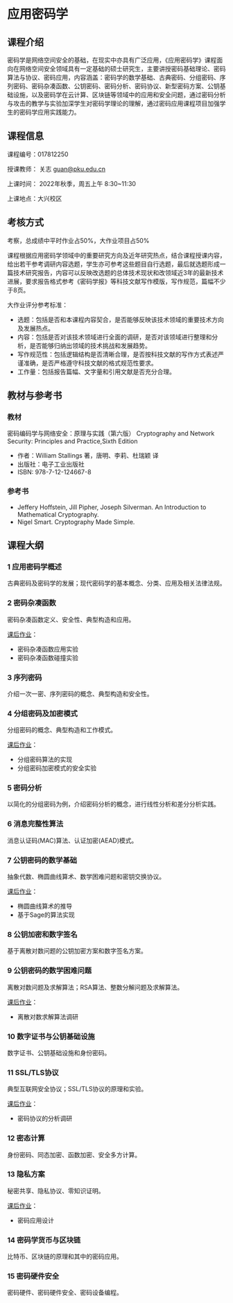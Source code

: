 # 应用密码学

## 课程介绍

密码学是网络空间安全的基础，在现实中亦具有广泛应用，《应用密码学》课程面向在网络空间安全领域具有一定基础的硕士研究生，主要讲授密码基础理论、密码算法与协议、密码应用，内容涵盖：密码学的数学基础、古典密码、分组密码、序列密码、密码杂凑函数、公钥密码、密码分析、密码协议、新型密码方案、公钥基础设施，以及密码学在云计算、区块链等领域中的应用和安全问题，通过密码分析与攻击的教学与实验加深学生对密码学理论的理解，通过密码应用课程项目加强学生的密码学应用实践能力。

## 课程信息

课程编号：017812250

授课教师： 关志 guan@pku.edu.cn

上课时间： 2022年秋季，周五上午 8:30~11:30

上课地点：大兴校区

## 考核方式

考察，总成绩中平时作业占50%，大作业项目占50%

课程根据应用密码学领域中的重要研究方向及近年研究热点，结合课程授课内容，给出若干参考调研内容选题，学生亦可参考这些题目自行选题，最后就选题形成一篇技术研究报告，内容可以反映改选题的总体技术现状和改领域近3年的最新技术进展，要求报告格式参考《密码学报》等科技文献写作模版，写作规范，篇幅不少于8页。

大作业评分参考标准：

* 选题：包括是否和本课程内容契合，是否能够反映该技术领域的重要技术方向及发展热点。
* 内容：包括是否对该技术领域进行全面的调研，是否对该领域进行整理和分析，是否能够归纳出领域的技术挑战和发展趋势。
* 写作规范性：包括逻辑结构是否清晰合理，是否按科技文献的写作方式表述严谨准确，是否严格遵守科技文献的格式规范性要求。
* 工作量：包括报告篇幅、文字量和引用文献是否充分合理。

## 教材与参考书

### 教材

密码编码学与网络安全：原理与实践（第六版） Cryptography and Network Security: Principles and Practice,Sixth Edition

* 作者：William Stallings 著，唐明、李莉、杜瑞颖 译
* 出版社：电子工业出版社
* ISBN: 978-7-12-124667-8

### 参考书

* Jeffery Hoffstein, Jill Pipher, Joseph Silverman. An Introduction to Mathematical Cryptography.
* Nigel Smart. Cryptography Made Simple.

## 课程大纲

### 1 应用密码学概述

古典密码及密码学的发展；现代密码学的基本概念、分类、应用及相关法律法规。

### 2  密码杂凑函数

密码杂凑函数定义、安全性、典型构造和应用。

[课后作业](./homework/Assignment2.md "作业2")：

- 密码杂凑函数应用实验
- 密码杂凑函数碰撞实验

### 3 序列密码

介绍一次一密、序列密码的概念、典型构造和安全性。

### 4 分组密码及加密模式

分组密码的概念、典型构造和工作模式。

[课后作业](./homework/Assignment4.md "作业4")：

- 分组密码算法的实现
- 分组密码加密模式的安全实验

### 5 密码分析

以简化的分组密码为例，介绍密码分析的概念，进行线性分析和差分分析实践。

### 6 消息完整性算法

消息认证码(MAC)算法、认证加密(AEAD)模式。

### 7 公钥密码的数学基础

抽象代数、椭圆曲线算术、数学困难问题和密钥交换协议。

[课后作业](./homework/Assignment7.md "作业7")：

- 椭圆曲线算术的推导
- 基于Sage的算法实现

### 8 公钥加密和数字签名

基于离散对数问题的公钥加密方案和数字签名方案。

### 9 公钥密码的数学困难问题

离散对数问题及求解算法；RSA算法、整数分解问题及求解算法。

[课后作业](./homework/Assignment9.md "作业9")：

- 离散对数求解算法调研

### 10 数字证书与公钥基础设施

数字证书、公钥基础设施和身份密码。

### 11 SSL/TLS协议

典型互联网安全协议；SSL/TLS协议的原理和实验。

[课后作业](./homework/Assignment11.md "作业11")：

- 密码协议的分析调研

### 12 密态计算

身份密码、同态加密、函数加密、安全多方计算。

### 13 隐私方案

秘密共享、隐私协议、零知识证明。

[课后作业](./homework/Assignment13.md "作业13")：

- 密码应用设计

### 14 密码学货币与区块链

比特币、区块链的原理和其中的密码应用。

### 15 密码硬件安全

密码硬件、密码硬件安全、密码设备编程。
